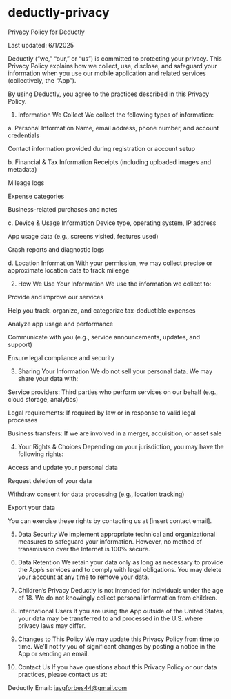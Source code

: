 # deductly-privacy
Privacy Policy for Deductly

Last updated: 6/1/2025

Deductly (“we,” “our,” or “us”) is committed to protecting your privacy. This Privacy Policy explains how we collect, use, disclose, and safeguard your information when you use our mobile application and related services (collectively, the “App”).

By using Deductly, you agree to the practices described in this Privacy Policy.

1. Information We Collect
We collect the following types of information:

a. Personal Information
Name, email address, phone number, and account credentials

Contact information provided during registration or account setup

b. Financial & Tax Information
Receipts (including uploaded images and metadata)

Mileage logs

Expense categories

Business-related purchases and notes

c. Device & Usage Information
Device type, operating system, IP address

App usage data (e.g., screens visited, features used)

Crash reports and diagnostic logs

d. Location Information
With your permission, we may collect precise or approximate location data to track mileage

2. How We Use Your Information
We use the information we collect to:

Provide and improve our services

Help you track, organize, and categorize tax-deductible expenses

Analyze app usage and performance

Communicate with you (e.g., service announcements, updates, and support)

Ensure legal compliance and security

3. Sharing Your Information
We do not sell your personal data. We may share your data with:

Service providers: Third parties who perform services on our behalf (e.g., cloud storage, analytics)

Legal requirements: If required by law or in response to valid legal processes

Business transfers: If we are involved in a merger, acquisition, or asset sale

4. Your Rights & Choices
Depending on your jurisdiction, you may have the following rights:

Access and update your personal data

Request deletion of your data

Withdraw consent for data processing (e.g., location tracking)

Export your data

You can exercise these rights by contacting us at [insert contact email].

5. Data Security
We implement appropriate technical and organizational measures to safeguard your information. However, no method of transmission over the Internet is 100% secure.

6. Data Retention
We retain your data only as long as necessary to provide the App’s services and to comply with legal obligations. You may delete your account at any time to remove your data.

7. Children’s Privacy
Deductly is not intended for individuals under the age of 18. We do not knowingly collect personal information from children.

8. International Users
If you are using the App outside of the United States, your data may be transferred to and processed in the U.S. where privacy laws may differ.

9. Changes to This Policy
We may update this Privacy Policy from time to time. We’ll notify you of significant changes by posting a notice in the App or sending an email.

10. Contact Us
If you have questions about this Privacy Policy or our data practices, please contact us at:

Deductly
Email: jaygforbes44@gmail.com
